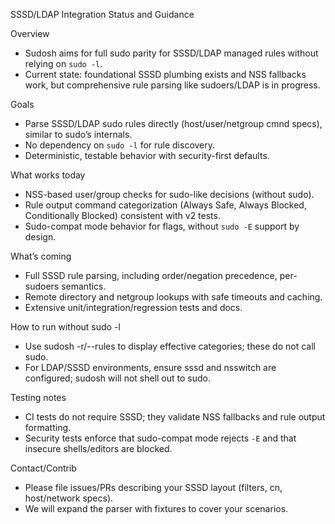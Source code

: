 SSSD/LDAP Integration Status and Guidance

Overview
- Sudosh aims for full sudo parity for SSSD/LDAP managed rules without relying on `sudo -l`.
- Current state: foundational SSSD plumbing exists and NSS fallbacks work, but comprehensive rule parsing like sudoers/LDAP is in progress.

Goals
- Parse SSSD/LDAP sudo rules directly (host/user/netgroup cmnd specs), similar to sudo’s internals.
- No dependency on `sudo -l` for rule discovery.
- Deterministic, testable behavior with security-first defaults.

What works today
- NSS-based user/group checks for sudo-like decisions (without sudo).
- Rule output command categorization (Always Safe, Always Blocked, Conditionally Blocked) consistent with v2 tests.
- Sudo-compat mode behavior for flags, without `sudo -E` support by design.

What’s coming
- Full SSSD rule parsing, including order/negation precedence, per-sudoers semantics.
- Remote directory and netgroup lookups with safe timeouts and caching.
- Extensive unit/integration/regression tests and docs.

How to run without sudo -l
- Use sudosh -r/--rules to display effective categories; these do not call sudo.
- For LDAP/SSSD environments, ensure sssd and nsswitch are configured; sudosh will not shell out to sudo.

Testing notes
- CI tests do not require SSSD; they validate NSS fallbacks and rule output formatting.
- Security tests enforce that sudo-compat mode rejects `-E` and that insecure shells/editors are blocked.

Contact/Contrib
- Please file issues/PRs describing your SSSD layout (filters, cn, host/network specs).
- We will expand the parser with fixtures to cover your scenarios.

